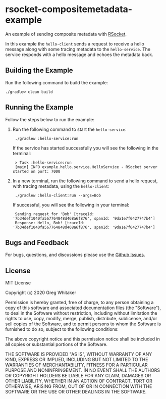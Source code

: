 # rsocket-compositemetadata-example
An example of sending composite metadata with [RSocket](http://rsocket.io).

In this example the `hello-client` sends a request to receive a hello message along with some tracing metadata to the `hello-service`. 
The service responds with a hello message and echoes the metadata back.

## Building the Example
Run the following command to build the example:

    ./gradlew clean build

## Running the Example
Follow the steps below to run the example:

1. Run the following command to start the `hello-service`:

        ./gradlew :hello-service:run
        
    If the service has started successfully you will see the following in the terminal:
    
        > Task :hello-service:run
        [main] INFO example.hello.service.HelloService - RSocket server started on port: 7000
        
2. In a new terminal, run the following command to send a hello request, with tracing metadata, using the `hello-client`:

        ./gradlew :hello-client:run --args=Bob
        
    If successful, you will see the following in your terminal:
    
        Sending request for 'Bob' [traceId: '7b34def1040fa567764848d468a6f876', spanId: '9da1e7f0427747b4']
        Response: Hello, Bob! [traceId: '7b34def1040fa567764848d468a6f876', spanId: '9da1e7f0427747b4']

## Bugs and Feedback
For bugs, questions, and discussions please use the [Github Issues](https://github.com/gregwhitaker/rsocket-compositemetadata-example/issues).

## License
MIT License

Copyright (c) 2020 Greg Whitaker

Permission is hereby granted, free of charge, to any person obtaining a copy
of this software and associated documentation files (the "Software"), to deal
in the Software without restriction, including without limitation the rights
to use, copy, modify, merge, publish, distribute, sublicense, and/or sell
copies of the Software, and to permit persons to whom the Software is
furnished to do so, subject to the following conditions:

The above copyright notice and this permission notice shall be included in all
copies or substantial portions of the Software.

THE SOFTWARE IS PROVIDED "AS IS", WITHOUT WARRANTY OF ANY KIND, EXPRESS OR
IMPLIED, INCLUDING BUT NOT LIMITED TO THE WARRANTIES OF MERCHANTABILITY,
FITNESS FOR A PARTICULAR PURPOSE AND NONINFRINGEMENT. IN NO EVENT SHALL THE
AUTHORS OR COPYRIGHT HOLDERS BE LIABLE FOR ANY CLAIM, DAMAGES OR OTHER
LIABILITY, WHETHER IN AN ACTION OF CONTRACT, TORT OR OTHERWISE, ARISING FROM,
OUT OF OR IN CONNECTION WITH THE SOFTWARE OR THE USE OR OTHER DEALINGS IN THE
SOFTWARE.